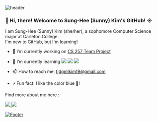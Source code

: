 ![header](https://capsule-render.vercel.app/api?type=waving&color=2C29C5&height=200&section=header)

### 👋 Hi, there! Welcome to Sung-Hee (Sunny) Kim's GitHub! ☀️

I am Sung-Hee (Sunny) Kim (she/her), a sophomore Computer Science major at Carleton College. 
<br> I'm new to GitHub, but I'm learning!



- 🔭 I’m currently working on [CS 257 Team Project](https://github.com/CS-257-S22/team-project-F)
- 🌱 I’m currently learning <img src="https://img.shields.io/badge/Python-3776AB?style=flat-square&logo=Python&logoColor=FFFFFF"/> <img src="https://img.shields.io/badge/Pytest-0A9EDC?style=flat-square&logo=Pytest&logoColor=FFFFFF"/> <img src="https://img.shields.io/badge/RStudio-75AADB?style=flat-square&logo=RStudio&logoColor=FFFFFF"/> 
- 📫 How to reach me: [tjdgmlkim19@gmail.com](mailto:tjdgmlkim19@gmail.com) 

- ⚡ Fun fact: I like the color blue 💙!

Find more about me here : 

<a href="https://www.linkedin.com/in/sung-hee-kim/"><img src="https://img.shields.io/badge/LinkedIn-0A66C2?style=flat-square&logo=LinkedIn&logoColor=FFFFFF"/> <a href="https://github.com/shkim2001"><img src="https://img.shields.io/badge/GitHub-181717?style=flat-square&logo=GitHub&logoColor=FFFFFF"/>

![Footer](https://capsule-render.vercel.app/api?type=waving&color=2C29C5&height=200&section=footer)

